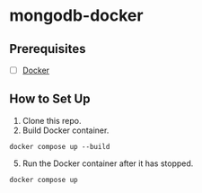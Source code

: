 # mongodb-docker
## Prerequisites
- [ ] [Docker](https://www.docker.com/)
## How to Set Up
1. Clone this repo.
2. Build Docker container.
```
docker compose up --build
```
5. Run the Docker container after it has stopped.
```
docker compose up
```